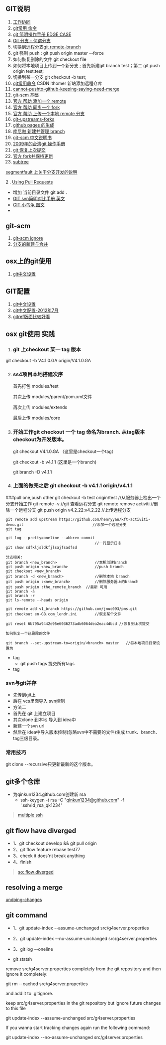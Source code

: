 ## GIT说明
1. [工作协同](http://www.worldhello.net/gotgithub/04-work-with-others/010-fork-and-pull.html)
2. [git常用 命令](http://www.xbc.me/git-commands/)
3. [git 简明操作手册 EDGE CASE](http://gitimmersion.googol.im/lab_13.html)
4. [Git 分支 - 何谓分支](http://git-scm.com/book/zh/Git-%E5%88%86%E6%94%AF-%E4%BD%95%E8%B0%93%E5%88%86%E6%94%AF)
5. 切换到远程分支[git remote-branch ](http://stackoverflow.com/questions/945654/git-checkout-on-a-remote-branch-does-not-work)
6. git 强制 push : git push origin master --force
7. 如何恢复删除的文件 git checkout file
8. 如何将本地项目上传到一个新分支 ; 首先新建git branch test；第二 git push origin test:test;
9. 切换到某一分支 git checkout -b test;
10. [git常用命令](http://blog.csdn.net/sunboy_2050/article/details/7529022) CSDN ithomer 新站添加远程仓库
11. [cannot-pushto-github-keeping-saying-need-merge](http://stackoverflow.com/questions/10298291/cannot-pushto-github-keeping-saying-need-merge/13448568#13448568)
12. [git-scm 基础](http://git-scm.com/book/zh/Git-%E5%9F%BA%E7%A1%80-%E6%9F%A5%E7%9C%8B%E6%8F%90%E4%BA%A4%E5%8E%86%E5%8F%B2)
13. [官方 帮助 添加一个 remote](https://help.github.com/articles/adding-a-remote)
14. [官方 帮助 同步一个 fork](https://help.github.com/articles/syncing-a-fork)
15. [官方 帮助 上传一个本地 remote 分支](https://help.github.com/articles/pushing-to-a-remote#pushing-a-branch)
16. [git-upstreams-forks](https://blogs.atlassian.com/2013/07/git-upstreams-forks/)
17. [github pages 的生成](http://pages.github.com/)
18. [库尼啦 新建并管理 branch](https://github.com/Kunena/Kunena-Forum/wiki/Create-a-new-branch-with-git-and-manage-branches)
19. [git-scm 中文说明书](http://git-scm.com/book/zh/Git-%E5%9F%BA%E7%A1%80-%E6%9F%A5%E7%9C%8B%E6%8F%90%E4%BA%A4%E5%8E%86%E5%8F%B2)
20. [2009年的台湾git 操作手册](http://blog.longwin.com.tw/2009/05/git-learn-initial-command-2009/)
11. [git 恢复上次提交](http://stackoverflow.com/questions/927358/how-to-undo-the-last-git-commit)
12. [官方 fork并保持更新](https://help.github.com/articles/fork-a-repo)
13. [subtree](http://zizhujy.com/blog/post/2014/02/13/Git-subtree-%E5%91%BD%E4%BB%A4%E7%9A%84%E5%87%A0%E6%9D%A1%E5%B8%B8%E7%94%A8%E5%9C%BA%E6%99%AF.aspx)

[segmentfault 上关于分支开发的说明](http://segmentfault.com/blog/livoras/1190000002413519)



2
. [Using Pull Requests](https://help.github.com/articles/using-pull-requests)
   * 增加 当前目录文件 git add .
   * [GIT svn简明对比手册 英文](http://git.or.cz/course/svn.html)
   * [GIT 小乌龟 图文](http://www.ihiro.org/use-git-synchronize-code-to-github)
   *

## git-scm
1. [git-scm ignore](http://git-scm.com/docs/gitignore)
2. [分支的新建与合并](http://git-scm.com/book/zh/Git-%E5%88%86%E6%94%AF-%E5%88%86%E6%94%AF%E7%9A%84%E6%96%B0%E5%BB%BA%E4%B8%8E%E5%90%88%E5%B9%B6)




## osx上的git使用
1. [git中文设置](http://blog.csdn.net/shuhuai007/article/details/7276195)


## GIT配置
1. [git中文设置](http://blog.csdn.net/shuhuai007/article/details/7276195)
2. [git中文配置-2012年7月](http://blog.sina.com.cn/s/blog_4cd5d2bb01017w76.html)
3. [gitref版面比较好看](http://gitref.org/zh/creating/)

## osx git使用 实践
1. ### git 上checkout 某一 tag 版本  
git checkout -b V4.1.0.GA origin/V4.1.0.GA


2. ### ss4项目本地搭建次序  
	首先打包 modules/test

	其次上传 modules/parent/pom.xml文件

	再次上传 modules/extends

	最后上传 modules/core
3. ### 开始工作git checkout 一个 tag 命名为branch. 从tag版本checkout为开发版本。

	git checkout V4.1.0.GA	（这里是checkout一个tag）

	git checkout -b v4.1.1		(这里是一个branch)

	git branch -D v4.1.1


4. ### 上面的做完之后 git checkout -b v4.1.1 origin/v4.1.1

###pull one,push other
	git checkout -b test origin/test		//从服务器上检出一个分支开始工作
	git remote -v 							//git 查看远程分支
	git remote remove activiti				//删除一个远程分支
	git push origin v4.2.22:v4.2.22		//上传远程分支

	git remote add upstream https://github.com/henryyan/kft-activiti-demo.git								//添加一个远程分支
	git tag

	git log --pretty=oneline --abbrev-commit
											//一行显示日志
	git show sdfkljsldkfjlsajfsadfsd

	分支相关:
	git branch <new_branch>					//本机创建branch
	git push origin <new_branch>			//push branch
	git checkout <new_branch>
	git branch -d <new_branch>				//删除本地 branch
	git push origin :<new_branch>			//删除服务器上的branch
	git push origin :the_remote_branch	//最新 可用
	git branch -a
	git branch -r
	git ls-remote --heads origin

	git remote add v1_branch https://github.com/jnuc093/pms.git
	git checkout en-GB.com_lendr.ini		//恢复某个文件

	git reset 6b795a9442e95e6036273adb6064dea2eac4dbcd //恢复到上次提交

	如何恢复一个已删除的文件

	git branch --set-upstream-to=origin/<branch> master   //将本地项目目录设置为

*	tag
	* git push tags         提交所有tags  
*  tag

### svn与git并存
*	先传到git上
*	后在 vcs里面导入 svn控制
*	方法二
*	首先在 git 上建立项目
*	其次clone 到本地 导入到 idea中
*	新建一个svn url
*	然后在 idea中导入版本控制(忽略svn中不需要的文件)生成 trunk、branch、tag三级目录。

### 常用技巧

git clone --recursive只更新最新的这个版本。

## git多个仓库

* 为qinkun1234.github.com创建新 rsa
	* ssh-keygen -t rsa -C "qinkun1234@github.com" -f '.ssh/id_rsa_qk1234'

>[multiple ssh](https://coderwall.com/p/7smjkq/multiple-ssh-keys-for-different-accounts-on-github-or-gitlab)

## git flow have diverged

* 1、git checkout develop && git pull origin
* 2、git flow feature rebase test77
* 3、check it does'nt break anything
* 4、finish

>[so: flow diverged](http://stackoverflow.com/questions/10197188/git-flow-branches-have-diverged)

## resolving a merge

[](https://help.github.com/articles/resolving-a-merge-conflict-from-the-command-line/)

[undoing-changes](https://www.atlassian.com/git/tutorials/undoing-changes)

## git command

* 1、git update-index --assume-unchanged src/g4server.properties

* 2、git update-index --no-assume-unchanged src/g4server.properties

* 3、git log --oneline
* git statsh



remove src/g4server.properties completely from the git repository and then ignore it completely:

git rm --cached src/g4server.properties

and add it to .gitignore.

keep src/g4server.properties in the git repository but ignore future changes to this file

git update-index --assume-unchanged src/g4server.properties

If you wanna start tracking changes again run the following command:


git update-index --no-assume-unchanged src/g4server.properties
